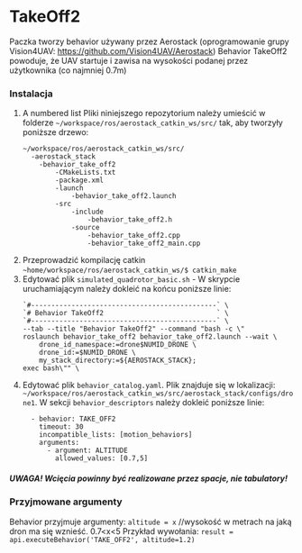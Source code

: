# TakeOff2
Paczka tworzy behavior używany przez Aerostack (oprogramowanie grupy Vision4UAV: https://github.com/Vision4UAV/Aerostack)
Behavior TakeOff2 powoduje, że UAV startuje i zawisa na wysokości podanej przez użytkownika (co najmniej 0.7m)
### Instalacja ###
1. A numbered list Pliki niniejszego repozytorium należy umieścić w folderze
`~/workspace/ros/aerostack_catkin_ws/src/`
tak, aby tworzyły poniższe drzewo:
	```
	~/workspace/ros/aerostack_catkin_ws/src/
	  -aerostack_stack
		-behavior_take_off2
			-CMakeLists.txt
			-package.xml
			-launch
				-behavior_take_off2.launch
			-src
				-include
					-behavior_take_off2.h
				-source
					-behavior_take_off2.cpp
					-behavior_take_off2_main.cpp
	```
2. Przeprowadzić kompilację catkin
	`~home/workspace/ros/aerostack_catkin_ws/$ catkin_make`
3. Edytować plik `simulated_quadrotor_basic.sh` - W skrypcie uruchamiającym należy dokleić na końcu poniższe linie:
	```
	`#----------------------------------------------` \
	`# Behavior TakeOff2                            ` \
	`#----------------------------------------------` \
	--tab --title "Behavior TakeOff2" --command "bash -c \"
	roslaunch behavior_take_off2 behavior_take_off2.launch --wait \
		drone_id_namespace:=drone$NUMID_DRONE \
		drone_id:=$NUMID_DRONE \
		my_stack_directory:=${AEROSTACK_STACK};
	exec bash\"" \
	```
4. Edytować plik `behavior_catalog.yaml`. Plik znajduje się w lokalizacji: 
	`~/workspace/ros/aerostack_catkin_ws/src/aerostack_stack/configs/drone1`.
W sekcji `behavior_descriptors` należy dokleić poniższe linie:
	```
	  - behavior: TAKE_OFF2
		timeout: 30
		incompatible_lists: [motion_behaviors]
		arguments:
		  - argument: ALTITUDE
			allowed_values: [0.7,5]
	```		
##### UWAGA! Wcięcia powinny być realizowane przez spacje, nie tabulatory!

### Przyjmowane argumenty ###
Behavior przyjmuje argumenty:
`altitude = x` //wysokość w metrach na jaką dron ma się wznieść. 0.7<x<5
Przykład wywołania:
`result = api.executeBehavior('TAKE_OFF2', altitude=1.2)`
